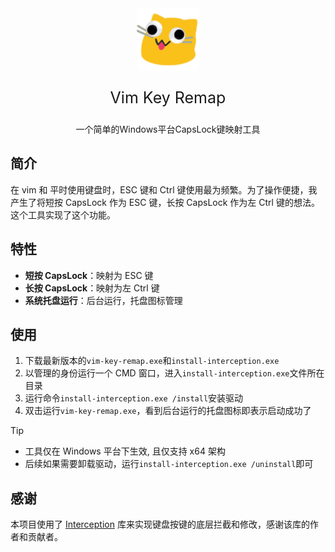 <div align="center">
    <img src="asset/icon.png" width="100" height="100" alt="Vim Key Remap"/>
    <p style="font-size: 25px;">Vim Key Remap</p>
    <p> 一个简单的Windows平台CapsLock键映射工具</p>
</div>

## 简介

在 vim 和 平时使用键盘时，ESC 键和 Ctrl 键使用最为频繁。为了操作便捷，我产生了将短按 CapsLock 作为 ESC 键，长按 CapsLock 作为左 Ctrl 键的想法。这个工具实现了这个功能。

## 特性

-   **短按 CapsLock**：映射为 ESC 键
-   **长按 CapsLock**：映射为左 Ctrl 键
-   **系统托盘运行**：后台运行，托盘图标管理

## 使用

1. 下载最新版本的`vim-key-remap.exe`和`install-interception.exe`
2. 以管理的身份运行一个 CMD 窗口，进入`install-interception.exe`文件所在目录
3. 运行命令`install-interception.exe /install`安装驱动
4. 双击运行`vim-key-remap.exe`，看到后台运行的托盘图标即表示启动成功了

> [!TIP]
>
> -   工具仅在 Windows 平台下生效, 且仅支持 x64 架构
> -   后续如果需要卸载驱动，运行`install-interception.exe /uninstall`即可

## 感谢

本项目使用了 [Interception](https://github.com/oblitum/Interception) 库来实现键盘按键的底层拦截和修改，感谢该库的作者和贡献者。
